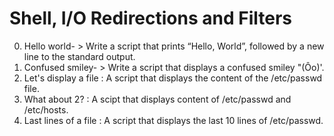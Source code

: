 # Shell, I/O Redirections and Filters
0. Hello world- > Write a script that prints “Hello, World”, followed by a new line to the standard output.
1. Confused smiley- > Write a script that displays a confused smiley "(Ôo)'.
2. Let's display a file : A script that displays the content of the /etc/passwd file.
3. What about 2? : A scipt that displays content of /etc/passwd and /etc/hosts.
4. Last lines of a file : A script that displays the last 10 lines of /etc/passwd.
